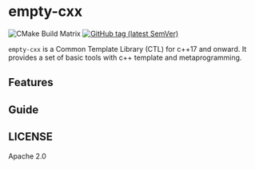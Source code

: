 # empty-cxx

![CMake Build Matrix](https://github.com/moreban/empty-cxx/workflows/CMake%20Build%20Matrix/badge.svg) <!--
![CMake Build Matrix](https://github.com/moreban/empty-cxx/workflows/CMake%20Build%20Matrix/badge.svg?event=release)
--> [![GitHub tag (latest SemVer)](https://img.shields.io/github/tag/moreban/empty-cxx.svg?label=release)](https://github.com/moreban/empty-cxx/releases)

`empty-cxx` is a Common Template Library (CTL) for c++17 and onward. It provides a set of basic tools with c++ template and metaprogramming.

## Features

## Guide

## LICENSE

Apache 2.0
